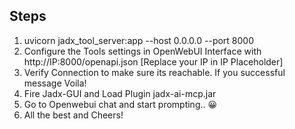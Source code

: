 ## Steps

1. uvicorn jadx_tool_server:app --host 0.0.0.0 --port 8000
2. Configure the Tools settings in OpenWebUI Interface with http://IP:8000/openapi.json [Replace your IP in IP Placeholder]
3. Verify Connection to make sure its reachable. If you successful message Voila!
4. Fire Jadx-GUI and Load Plugin jadx-ai-mcp.jar
5. Go to Openwebui chat and start prompting.. 😀
6. All the best and Cheers!
